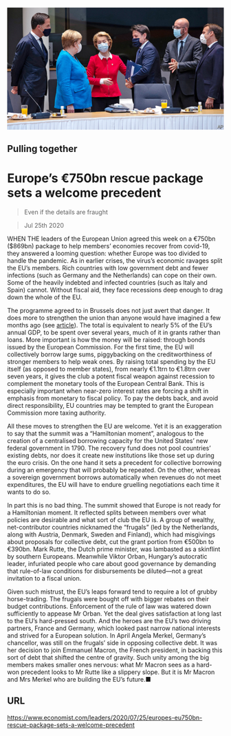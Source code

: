 ![](./images/20200725_LDP001_0.jpg)

## Pulling together

# Europe’s €750bn rescue package sets a welcome precedent

> Even if the details are fraught

> Jul 25th 2020

WHEN THE leaders of the European Union agreed this week on a €750bn ($869bn) package to help members’ economies recover from covid-19, they answered a looming question: whether Europe was too divided to handle the pandemic. As in earlier crises, the virus’s economic ravages split the EU’s members. Rich countries with low government debt and fewer infections (such as Germany and the Netherlands) can cope on their own. Some of the heavily indebted and infected countries (such as Italy and Spain) cannot. Without fiscal aid, they face recessions deep enough to drag down the whole of the EU.

The programme agreed to in Brussels does not just avert that danger. It does more to strengthen the union than anyone would have imagined a few months ago (see [article](https://www.economist.com//europe/2020/07/21/the-eus-leaders-have-agreed-on-a-eu750bn-covid-19-recovery-package)). The total is equivalent to nearly 5% of the EU’s annual GDP, to be spent over several years, much of it in grants rather than loans. More important is how the money will be raised: through bonds issued by the European Commission. For the first time, the EU will collectively borrow large sums, piggybacking on the creditworthiness of stronger members to help weak ones. By raising total spending by the EU itself (as opposed to member states), from nearly €1.1trn to €1.8trn over seven years, it gives the club a potent fiscal weapon against recession to complement the monetary tools of the European Central Bank. This is especially important when near-zero interest rates are forcing a shift in emphasis from monetary to fiscal policy. To pay the debts back, and avoid direct responsibility, EU countries may be tempted to grant the European Commission more taxing authority.

All these moves to strengthen the EU are welcome. Yet it is an exaggeration to say that the summit was a “Hamiltonian moment”, analogous to the creation of a centralised borrowing capacity for the United States’ new federal government in 1790. The recovery fund does not pool countries’ existing debts, nor does it create new institutions like those set up during the euro crisis. On the one hand it sets a precedent for collective borrowing during an emergency that will probably be repeated. On the other, whereas a sovereign government borrows automatically when revenues do not meet expenditures, the EU will have to endure gruelling negotiations each time it wants to do so.

In part this is no bad thing. The summit showed that Europe is not ready for a Hamiltonian moment. It reflected splits between members over what policies are desirable and what sort of club the EU is. A group of wealthy, net-contributor countries nicknamed the “frugals” (led by the Netherlands, along with Austria, Denmark, Sweden and Finland), which had misgivings about proposals for collective debt, cut the grant portion from €500bn to €390bn. Mark Rutte, the Dutch prime minister, was lambasted as a skinflint by southern Europeans. Meanwhile Viktor Orban, Hungary’s autocratic leader, infuriated people who care about good governance by demanding that rule-of-law conditions for disbursements be diluted—not a great invitation to a fiscal union.

Given such mistrust, the EU’s leaps forward tend to require a lot of grubby horse-trading. The frugals were bought off with bigger rebates on their budget contributions. Enforcement of the rule of law was watered down sufficiently to appease Mr Orban. Yet the deal gives satisfaction at long last to the EU’s hard-pressed south. And the heroes are the EU’s two driving partners, France and Germany, which looked past narrow national interests and strived for a European solution. In April Angela Merkel, Germany’s chancellor, was still on the frugals’ side in opposing collective debt. It was her decision to join Emmanuel Macron, the French president, in backing this sort of debt that shifted the centre of gravity. Such unity among the big members makes smaller ones nervous: what Mr Macron sees as a hard-won precedent looks to Mr Rutte like a slippery slope. But it is Mr Macron and Mrs Merkel who are building the EU’s future.■

## URL

https://www.economist.com/leaders/2020/07/25/europes-eu750bn-rescue-package-sets-a-welcome-precedent
